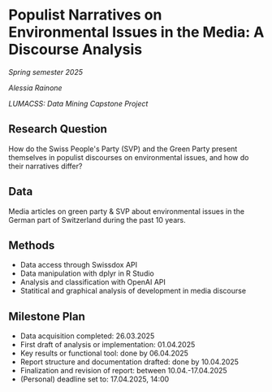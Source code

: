 # Populist Narratives on Environmental Issues in the Media: A Discourse Analysis

*Spring semester 2025*

*Alessia Rainone*

*LUMACSS: Data Mining Capstone Project*

## Research Question
How do the Swiss People's Party (SVP) and the Green Party present themselves in populist discourses on environmental issues, and how do their narratives differ?

## Data
Media articles on green party & SVP about environmental issues in the German part of Switzerland during the past 10 years.

## Methods
- Data access through Swissdox API
- Data manipulation with dplyr in R Studio
- Analysis and classification with OpenAI API
- Statitical and graphical analysis of development in media discourse

## Milestone Plan
- Data acquisition completed: 26.03.2025
- First draft of analysis or implementation: 01.04.2025
- Key results or functional tool: done by 06.04.2025
- Report structure and documentation drafted: done by 10.04.2025
- Finalization and revision of report: between 10.04.-17.04.2025
- (Personal) deadline set to: 17.04.2025, 14:00

